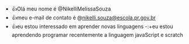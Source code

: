 - 👍Olá meu nome é @NikelliMelissaSouza
- 👍meu e-mail de contato é @nikelli.souza@escola.pr.gov.br
- 👍eu estou interessado em aprender novas linguagens
-:+eu estou aprendendo programar recentemente a linguagem javaScript e scratch

